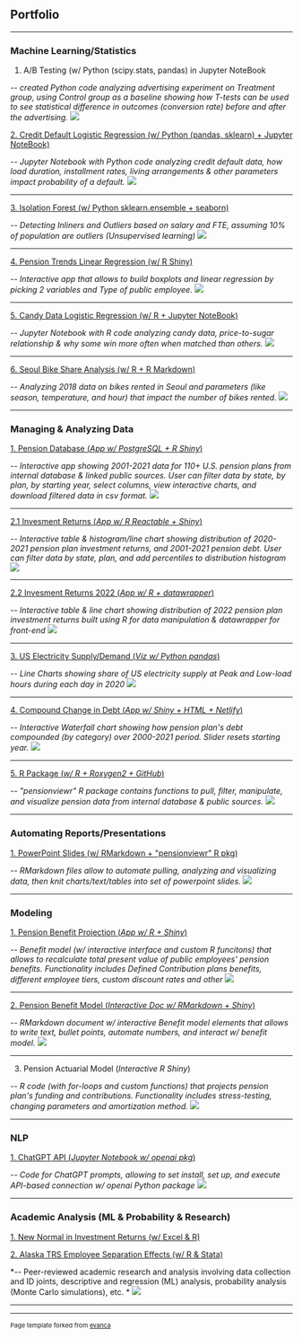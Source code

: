 ## Portfolio
---

### Machine Learning/Statistics


1. A/B Testing 
(w/ Python (scipy.stats, pandas) in Jupyter NoteBook

*-- created Python code analyzing advertising experiment on Treatment group, using Control group as a baseline showing how T-tests can be used to see statistical difference in outcomes (conversion rate) before and after the advertising.*
<img src="images/Screen Shot 2023-12-25 at 4.23.34 PM.png?raw=true"/>

[2. Credit Default Logistic Regression 
(w/ Python (pandas, sklearn) + Jupyter NoteBook)](https://github.com/ANiraula/data_projects/blob/main/credit/CreditDefault.py)

*-- Jupyter Notebook with Python code analyzing credit default data, how load duration, installment rates, living arrangements & other parameters impact probability of a default.*
<img src="images/DefaultLogit.png?raw=true"/>

---

[3. Isolation Forest 
(w/ Python sklearn.ensemble + seaborn)](https://github.com/ANiraula/data_projects/edit/main/PythonPractice.py)

*-- Detecting Inliners and Outliers based on salary and FTE, assuming 10% of population are outliers (Unsupervised learning)*
<img src="images/Screen Shot 2023-05-28 at 4.01.09 PM.png?raw=true"/>

---
                                                                    
[4. Pension Trends Linear Regression (w/ R Shiny)](https://reason.shinyapps.io/DistCoveredEE2/)

*-- Interactive app that allows to build boxplots and linear regression by picking 2 variables and Type of public employee.*
<img src="images/PensionTrendsRegression.png?raw=true"/>

---

[5. Candy Data Logistic Regression (w/ R + Jupyter NoteBook)](https://github.com/ANiraula/data_projects/blob/main/candy/R-candy.ipynb)

*-- Jupyter Notebook with R code analyzing candy data, price-to-sugar relationship & why some win more often when matched than others.*
<img src="images/LogitModel_Candy.png?raw=true"/>

---

[6. Seoul Bike Share Analysis (w/ R + R Markdown)](https://github.com/ANiraula/data_projects/tree/main/SeoulBikeShare)

*-- Analyzing 2018 data on bikes rented in Seoul and parameters (like season, temperature, and hour) that impact the number of bikes rented.*
<img src="images/SeoulBike3.png?raw=true"/>

---


### Managing & Analyzing Data

[1. Pension Database (*App w/ PostgreSQL + R Shiny*)](https://anil-niraula.shinyapps.io/ReasonDataViewer4)

*-- Interactive app showing 2001-2021 data for 110+ U.S. pension plans from internal database & linked public sources. User can filter data by state, by plan, by starting year, select columns, view interactive charts, and download filtered data in csv format.*
<img src="images/Reason Database Viewer (V4.0).png?raw=true"/>

---

[2.1 Invesment Returns (*App w/ R Reactable + Shiny*)](https://reason.shinyapps.io/StatePublicPensionReturnResults2021/)

*-- Interactive table & histogram/line chart showing distribution of 2020-2021 pension plan investment returns, and 2001-2021 pension debt.
User can filter data by state, plan, and add percentiles to distribution histogram*
<img src="images/2021FY Returns.png?raw=true"/>

---

[2.2 Invesment Returns 2022 (*App w/ R + datawrapper*)](https://reason.shinyapps.io/StatePublicPensionReturnResults2021/)

*-- Interactive table & line chart showing distribution of 2022 pension plan investment returns built using R for data manipulation & datawrapper for front-end*
<img src="images/InvReturns2022.png?raw=true"/>

---

[3. US Electricity Supply/Demand (*Viz w/ Python pandas*)](https://github.com/ANiraula/data_projects/blob/main/ElectricSupplyDemand_2020.py/)

*-- Line Charts showing share of US electricity supply at Peak and Low-load hours during each day in 2020*
<img src="images/Max_Min_ElectricSupply.png?raw=true"/>

---

[4. Compound Change in Debt (*App w/ Shiny + HTML + Netlify*)](https://reason.shinyapps.io/GainLoss_LASERS/)

*-- Interactive Waterfall chart showing how pension plan's debt compounded (by category) over 2000-2021 period. Slider resets starting year.*
<img src="images/LASERS_GainLoss.png?raw=true"/>

---

[5. R Package (*w/ R + Roxygen2 + GitHub*)](https://github.com/ReasonFoundation/pensionviewr)

*-- "pensionviewr" R package contains functions to pull, filter, manipulate, and visualize pension data from internal database & public sources.*
<img src="images/Pensionviewr.png?raw=true"/>

---

### Automating Reports/Presentations
[1. PowerPoint Slides (w/ RMarkdown + "pensionviewr" R pkg)](http://example.com/)

*-- RMarkdown files allow to automate pulling, analyzing and visualizing data, then knit charts/text/tables into set of powerpoint slides.*
<img src="images/OPERS_PPT2.png?raw=true"/>

---

### Modeling
  
[1. Pension Benefit Projection (*App w/ R + Shiny*)](https://anil-niraula.shinyapps.io/PensionBenefitModel_SCRS/)

*-- Benefit model (w/ interactive interface and custom R funcitons) that allows to recalculate total present value of public employees' pension benefits.
Functionality includes Defined Contribution plans benefits, different employee tiers, custom discount rates and other*
<img src="images/PensionWealthAccrual2.jpg?raw=true"/>

---
  
[2. Pension Benefit Model (*Interactive Doc w/ RMarkdown + Shiny*)](https://anil-niraula.shinyapps.io/PensionWealthModeling/)

*-- RMarkdown document w/ interactive Benefit model elements that allows to write text, bullet points, automate numbers, and interact w/ benefit model.*
<img src="images/PensionWealth_RMarkdown.png?raw=true"/>

---

3. Pension Actuarial Model (*Interactive R Shiny*)

*-- R code (with for-loops and custom functions) that projects pension plan's funding and contributions. Functionality includes stress-testing, changing parameters and amortization method.*
<img src="images/ERC_Proj.png?raw=true"/>

---

### NLP
  
[1. ChatGPT API (*Jupyter Notebook w/ openai pkg*)](https://anil-niraula.shinyapps.io/PensionBenefitModel_SCRS/)

*-- Code for ChatGPT prompts, allowing to set install, set up, and execute API-based connection w/ openai Python package*
<img src="images/ChatGPT_Prompt_Feb2023.png?raw=true"/>

---

### Academic Analysis (ML & Probability & Research)

[1. New Normal in Investment Returns (w/ Excel & R)](https://reason.org/wp-content/uploads/new-normal-public-pension-investment-returns.pdf)

[2. Alaska TRS Employee Separation Effects (w/ R & Stata)](https://reason.org/wp-content/uploads/effects-transition-to-defined-contribution-retirement-plan-on-teacher-separations-in-alaska.pdf)

*-- Peer-reviewed academic research and analysis involving data collection and ID joints, descriptive and regression (ML) analysis, probability analysis (Monte Carlo simulations), etc. *
<img src="images/Academic.png?raw=true"/>

---

---
<p style="font-size:11px">Page template forked from <a href="https://github.com/evanca/quick-portfolio">evanca</a></p>
<!-- Remove above link if you don't want to attibute -->
